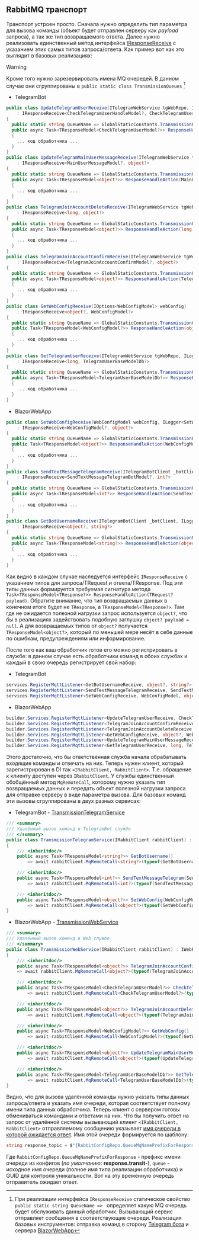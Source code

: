 ﻿## RabbitMQ транспорт

Транспорт устроен просто. Сначала нужно определить тип параметра для вызова команды (объект будет отправлен серверу как *payload* запроса), а так же тип возвращаемого ответа. Далее нужно реализовать единственный метод интерфейса [IResponseReceive](https://github.com/badhitman/DesignerApp/blob/main/RemoteCallLib/base/IResponseReceive.cs) с указанием этих самых типов запроса/ответа. Как пример вот как это выглядит в базовых реализациях:

> [!WARNING]
> Кроме того нужно зарезервировать имена MQ очередей. В данном случае они сгруппированы в `public static class TransmissionQueues` [^2]

- TelegramBot
```c#
public class UpdateTelegramUserReceive(ITelegramWebService tgWebRepo, ILogger<UpdateTelegramUserReceive> _logger)
    : IResponseReceive<CheckTelegramUserHandleModel?, CheckTelegramUserModel?>
{
  public static string QueueName => GlobalStaticConstants.TransmissionQueues.UpdateTelegramUserReceive;
  public async Task<TResponseModel<CheckTelegramUserModel?>> ResponseHandleAction(CheckTelegramUserHandleModel? user)
  {
    ... код обработчика ...
  }
}
public class UpdateTelegramMainUserMessageReceive(ITelegramWebService tgWebRepo, ILogger<UpdateTelegramMainUserMessageReceive> _logger)
    : IResponseReceive<MainUserMessageModel?, object?>
{
  public static string QueueName => GlobalStaticConstants.TransmissionQueues.UpdateTelegramMainUserMessageReceive;
  public async Task<TResponseModel<object?>> ResponseHandleAction(MainUserMessageModel? setMainMessage)
  {
    ... код обработчика ...
  }
}
public class TelegramJoinAccountDeleteReceive(ITelegramWebService tgWebRepo, ILogger<TelegramJoinAccountDeleteReceive> _logger) 
    : IResponseReceive<long, object?>
{
  public static string QueueName => GlobalStaticConstants.TransmissionQueues.TelegramJoinAccountDeleteReceive;
  public async Task<TResponseModel<object?>> ResponseHandleAction(long payload)
  {
    ... код обработчика ...
  }
}
public class TelegramJoinAccountConfirmReceive(ITelegramWebService tgWebRepo, ILogger<TelegramJoinAccountConfirmReceive> _logger)
    : IResponseReceive<TelegramJoinAccountConfirmModel?, object?>
{
  public static string QueueName => GlobalStaticConstants.TransmissionQueues.TelegramJoinAccountConfirmReceive;
  public async Task<TResponseModel<object?>> ResponseHandleAction(TelegramJoinAccountConfirmModel? confirm)
  {
    ... код обработчика ...
  }
}
public class GetWebConfigReceive(IOptions<WebConfigModel> webConfig)
    : IResponseReceive<object?, WebConfigModel?>
{
  public static string QueueName => GlobalStaticConstants.TransmissionQueues.GetWebConfigReceive;
  public Task<TResponseModel<WebConfigModel?>> ResponseHandleAction(object? payload = null)
  {
    ... код обработчика ...
  }
}
public class GetTelegramUserReceive(ITelegramWebService tgWebRepo, ILogger<GetTelegramUserReceive> _logger)
    : IResponseReceive<long, TelegramUserBaseModelDb?>
{
  public static string QueueName => GlobalStaticConstants.TransmissionQueues.GetTelegramUserReceive;
  public async Task<TResponseModel<TelegramUserBaseModelDb?>> ResponseHandleAction(long payload)
  {
    ... код обработчика ...
  }
}
```

- BlazorWebApp
```c#
public class SetWebConfigReceive(WebConfigModel webConfig, ILogger<SetWebConfigReceive> _logger)
    : IResponseReceive<WebConfigModel?, object?>
{
  public static string QueueName => GlobalStaticConstants.TransmissionQueues.SetWebConfigReceive;
  public Task<TResponseModel<object?>> ResponseHandleAction(WebConfigModel? payload)
  {
    ... код обработчика ...
  }
}
public class SendTextMessageTelegramReceive(ITelegramBotClient _botClient, IWebRemoteTransmissionService webRemoteCall, ILogger<SendTextMessageTelegramReceive> _logger) 
    : IResponseReceive<SendTextMessageTelegramBotModel?, int?>
{
  public static string QueueName => GlobalStaticConstants.TransmissionQueues.SendTextMessageTelegramReceive;
  public async Task<TResponseModel<int?>> ResponseHandleAction(SendTextMessageTelegramBotModel? message)
  {
    ... код обработчика ...
  }
}
public class GetBotUsernameReceive(ITelegramBotClient _botClient, ILogger<GetBotUsernameReceive> _logger)
    : IResponseReceive<object?, string?>
{
  public static string QueueName => GlobalStaticConstants.TransmissionQueues.GetBotUsernameReceive;
  public async Task<TResponseModel<string?>> ResponseHandleAction(object? payload = null)
  {
    ... код обработчика ...
  }
}
```

Как видно в каждом случае наследуется интерфейс `IResponseReceive` с указанием типов для запроса/TRequest и ответа/TResponse.
Под эти типы данных формируется требуемая сигнатура метода `Task<TResponseModel<TResponse?>> ResponseHandleAction(TRequest? payload)`. Обратите внимание, что тип возвращаемых данных в конечном итоге будет не `TResponse`, а  `TResponseModel<TResponse?>`.
Там где не ожидается полезной нагрузки запрос используется `object?`, что бы в реализациях задействовать подобную заглушку `object? payload = null`. А для возвращаемых типов от `object?` получается `TResponseModel<object?>`, который по меньшей мере несёт в себе данные по ошибкам, предупреждениям или информирование.

После того как ваш обработчик готов его можно регистрировать в службе: в данном случае есть обработчики команд в обоих службах и каждый в свою очередь регистрирует свой набор:
- TelegramBot
```c#
services.RegisterMqttListener<GetBotUsernameReceive, object?, string?>();
services.RegisterMqttListener<SendTextMessageTelegramReceive, SendTextMessageTelegramBotModel, int?>();
services.RegisterMqttListener<SetWebConfigReceive, WebConfigModel, object?>();
```

- BlazorWebApp
```c#
builder.Services.RegisterMqttListener<UpdateTelegramUserReceive, CheckTelegramUserHandleModel, CheckTelegramUserModel?>();
builder.Services.RegisterMqttListener<TelegramJoinAccountConfirmReceive, TelegramJoinAccountConfirmModel, object?>();
builder.Services.RegisterMqttListener<TelegramJoinAccountDeleteReceive, long, object?>();
builder.Services.RegisterMqttListener<GetWebConfigReceive, object?, WebConfigModel>();
builder.Services.RegisterMqttListener<UpdateTelegramMainUserMessageReceive, MainUserMessageModel, object?>();
builder.Services.RegisterMqttListener<GetTelegramUserReceive, long, TelegramUserBaseModelDb>();
```

Этого достаточно, что бы ответственная служба начала обрабатывать входящие команды и отвечать на них. Теперь нужен клиент, который зарегистрирован в DI так `<IRabbitClient, RabbitClient>`. Т.е. обращение к клиенту доступен через `IRabbitClient`. У службы единственный обобщённый метод `MqRemoteCall`, которому нужно указать тип возвращаемых данных и передать объект полезной нагрузки запроса для отправке серверу в виде параметра вызова. Для базовых команд эти вызовы сгруппированы в двух разных сервисах:
- TelegramBot - [TransmissionTelegramService](https://github.com/badhitman/DesignerApp/blob/main/RemoteCallLib/TransmissionTelegramService.cs)
```C#
/// <summary>
/// Удалённый вызов команд в TelegramBot службе
/// </summary>
public class TransmissionTelegramService(IRabbitClient rabbitClient) : ITelegramRemoteTransmissionService
{
    /// <inheritdoc/>
    public async Task<TResponseModel<string?>> GetBotUsername()
        => await rabbitClient.MqRemoteCall<string?>(typeof(GetBotUsernameReceive).FullName!);

    /// <inheritdoc/>
    public async Task<TResponseModel<int?>> SendTextMessageTelegram(SendTextMessageTelegramBotModel message_telegram)
        => await rabbitClient.MqRemoteCall<int?>(typeof(SendTextMessageTelegramReceive).FullName!, message_telegram);

    /// <inheritdoc/>
    public async Task<TResponseModel<object?>> SetWebConfig(WebConfigModel webConf)
        => await rabbitClient.MqRemoteCall<object?>(typeof(SetWebConfigReceive).FullName!, webConf);
}
```

- BlazorWebApp - [TransmissionWebService](https://github.com/badhitman/DesignerApp/blob/main/RemoteCallLib/TransmissionWebService.cs)
```c#
/// <summary>
/// Удалённый вызов команд в Web службе
/// </summary>
public class TransmissionWebService(IRabbitClient rabbitClient) : IWebRemoteTransmissionService
{
    /// <inheritdoc/>
    public async Task<TResponseModel<object?>> TelegramJoinAccountConfirmToken(TelegramJoinAccountConfirmModel req)
    => await rabbitClient.MqRemoteCall<object?>(typeof(TelegramJoinAccountConfirmReceive).FullName!, req);

    /// <inheritdoc/>
    public async Task<TResponseModel<CheckTelegramUserModel?>> CheckTelegramUser(CheckTelegramUserHandleModel user)
        => await rabbitClient.MqRemoteCall<CheckTelegramUserModel?>(typeof(UpdateTelegramUserReceive).FullName!, user);

    /// <inheritdoc/>
    public async Task<TResponseModel<object?>> TelegramJoinAccountDelete(long telegramId)
        => await rabbitClient.MqRemoteCall<object?>(typeof(TelegramJoinAccountDeleteReceive).FullName!, telegramId);

    /// <inheritdoc/>
    public async Task<TResponseModel<WebConfigModel?>> GetWebConfig()
        => await rabbitClient.MqRemoteCall<WebConfigModel?>(typeof(GetWebConfigReceive).FullName!);

    /// <inheritdoc/>
    public async Task<TResponseModel<object?>> UpdateTelegramMainUserMessage(MainUserMessageModel setMainMessage)
        => await rabbitClient.MqRemoteCall<object?>(typeof(UpdateTelegramMainUserMessageReceive).FullName!, setMainMessage);

    /// <inheritdoc/>
    public async Task<TResponseModel<TelegramUserBaseModelDb?>> GetTelegramUser(long telegramUserId)
        => await rabbitClient.MqRemoteCall<TelegramUserBaseModelDb?>(typeof(GetTelegramUserReceive).FullName!, telegramUserId);
}
```

Видно, что для вызова удалённой команды нужно указать типы данных запроса/ответа и указать имя очереди, которая соответствует полному имени типа данных обработчика.
Теперь клиент с сервером готовы обмениваться командами и ответами на них.
Что бы получить ответ на запрос от удалённой системы вызывающий клиент `<IRabbitClient, RabbitClient>` отправляемому сообщению указывает [имя очереди в которой ожидается ответ](https://github.com/badhitman/DesignerApp/blob/main/RemoteCallLib/base/RabbitClient.cs#L49). Имя этой очереди формируется по шаблону:
```c#
string response_topic = $"{RabbitConfigRepo.QueueMqNamePrefixForResponse}{queue}_{Guid.NewGuid()}";
```
Где `RabbitConfigRepo.QueueMqNamePrefixForResponse` - префикс имени очереди из конфигов (*по умолчанию*: **response.transit-**), `queue` - исходное имя очереди (полное имя типа реализации обработчика) и GUID для контроля уникальности.
Вот на эту временную очередь отправитель ожидает ответ.

[^1]: С примерами реализаций можно ознакомиться на командах, которые были реализованы в рамках данного решения. Несколько команд есть для [Telegram бота](./Receives/telegram) и некоторое количество сделано для [BlazorWebApp](./Receives/web) службы

[^2]: При реализации интерфейса `IResponseReceive` статическое свойство `public static string QueueName => ` определяет какую MQ очередь будет обслуживать данный обработчик. Вызывающий сервис отправляет сообщения в соответствующие очереди. Реализация базовых инструментов: отправка команд в сторону [Telegram бота](https://github.com/badhitman/DesignerApp/blob/main/RemoteCallLib/TransmissionTelegramService.cs) и сервера [BlazorWebApp](https://github.com/badhitman/DesignerApp/blob/main/RemoteCallLib/TransmissionWebService.cs)